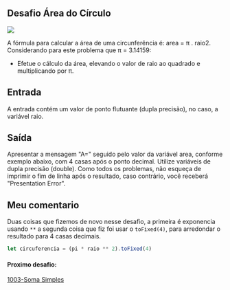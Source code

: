 
## Desafio Área do Círculo

![](https://www.matematica.pt/images/faq/formula-area-circulo.png)

A fórmula para calcular a área de uma circunferência é: area = π . raio2. Considerando para este problema que π = 3.14159:

- Efetue o cálculo da área, elevando o valor de raio ao quadrado e multiplicando por π.

## Entrada
A entrada contém um valor de ponto flutuante (dupla precisão), no caso, a variável raio.

## Saída
Apresentar a mensagem "A=" seguido pelo valor da variável area, conforme exemplo abaixo, com 4 casas após o ponto decimal. Utilize variáveis de dupla precisão (double). Como todos os problemas, não esqueça de imprimir o fim de linha após o resultado, caso contrário, você receberá "Presentation Error".

## Meu comentario

Duas coisas que fizemos de novo nesse desafio, a primeira é exponencia usando `**` a segunda coisa que fiz foi usar o `toFixed(4)`, para arredondar o resultado para 4 casas decimais.

```js
let circuferencia = (pi * raio ** 2).toFixed(4)
```

#### Proximo desafio:

[1003-Soma Simples](https://github.com/fbrunoviana/javascript-beecrowd/tree/main/00-Iniciante/1003-Soma%20Simples)